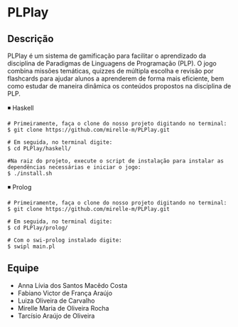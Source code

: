 # PLPlay

## Descrição
PLPlay é um sistema de gamificação para facilitar o aprendizado da disciplina de Paradigmas de Linguagens de Programação (PLP). O jogo combina missões temáticas, quizzes de múltipla escolha e revisão por flashcards para ajudar alunos a aprenderem de forma mais eficiente, bem como estudar de maneira dinâmica os conteúdos propostos na disciplina de PLP.

◾ Haskell
    
    # Primeiramente, faça o clone do nosso projeto digitando no terminal:
    $ git clone https://github.com/mirelle-m/PLPlay.git
    
    # Em seguida, no terminal digite:
    $ cd PLPlay/haskell/
    
    #Na raiz do projeto, execute o script de instalação para instalar as dependências necessárias e iniciar o jogo:
    $ ./install.sh
    
◾ Prolog

    # Primeiramente, faça o clone do nosso projeto digitando no terminal:
    $ git clone https://github.com/mirelle-m/PLPlay.git
    
    # Em seguida, no terminal digite:
    $ cd PLPlay/prolog/
    
    # Com o swi-prolog instalado digite:
    $ swipl main.pl

## Equipe
- Anna Lívia dos Santos Macêdo Costa 
- Fabiano Victor de França Araújo
- Luiza Oliveira de Carvalho
- Mirelle Maria de Oliveira Rocha
- Tarcísio Araújo de Oliveira

